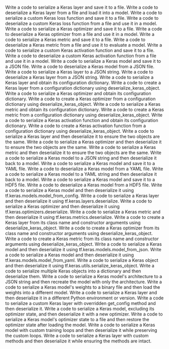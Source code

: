 Write a code to serialize a Keras layer and save it to a file.
Write a code to deserialize a Keras layer from a file and load it into a model.
Write a code to serialize a custom Keras loss function and save it to a file.
Write a code to deserialize a custom Keras loss function from a file and use it in a model.
Write a code to serialize a Keras optimizer and save it to a file.
Write a code to deserialize a Keras optimizer from a file and use it in a model.
Write a code to serialize a Keras metric and save it to a file.
Write a code to deserialize a Keras metric from a file and use it to evaluate a model.
Write a code to serialize a custom Keras activation function and save it to a file.
Write a code to deserialize a custom Keras activation function from a file and use it in a model.
Write a code to serialize a Keras model and save it to a JSON file.
Write a code to deserialize a Keras model from a JSON file.
Write a code to serialize a Keras layer to a JSON string.
Write a code to deserialize a Keras layer from a JSON string.
Write a code to serialize a Keras layer and obtain its configuration dictionary.
Write a code to create a Keras layer from a configuration dictionary using deserialize_keras_object.
Write a code to serialize a Keras optimizer and obtain its configuration dictionary.
Write a code to create a Keras optimizer from a configuration dictionary using deserialize_keras_object.
Write a code to serialize a Keras metric and obtain its configuration dictionary.
Write a code to create a Keras metric from a configuration dictionary using deserialize_keras_object.
Write a code to serialize a Keras activation function and obtain its configuration dictionary.
Write a code to create a Keras activation function from a configuration dictionary using deserialize_keras_object.
Write a code to serialize a Keras layer and then deserialize it to ensure the two objects are the same.
Write a code to serialize a Keras optimizer and then deserialize it to ensure the two objects are the same.
Write a code to serialize a Keras metric and then deserialize it to ensure the two objects are the same.
Write a code to serialize a Keras model to a JSON string and then deserialize it back to a model.
Write a code to serialize a Keras model and save it to a YAML file.
Write a code to deserialize a Keras model from a YAML file.
Write a code to serialize a Keras model to a YAML string and then deserialize it back to a model.
Write a code to serialize a Keras model and save it to a HDF5 file.
Write a code to deserialize a Keras model from a HDF5 file.
Write a code to serialize a Keras model and then deserialize it using tf.keras.models.model_from_config.
Write a code to serialize a Keras layer and then deserialize it using tf.keras.layers.deserialize.
Write a code to serialize a Keras optimizer and then deserialize it using tf.keras.optimizers.deserialize.
Write a code to serialize a Keras metric and then deserialize it using tf.keras.metrics.deserialize.
Write a code to create a Keras layer from its class name and constructor arguments using deserialize_keras_object.
Write a code to create a Keras optimizer from its class name and constructor arguments using deserialize_keras_object.
Write a code to create a Keras metric from its class name and constructor arguments using deserialize_keras_object.
Write a code to serialize a Keras model and then deserialize it using tf.keras.models.model_from_json.
Write a code to serialize a Keras model and then deserialize it using tf.keras.models.model_from_yaml.
Write a code to serialize a Keras object and then deserialize it using tf.keras.utils.serialize_keras_object.
Write a code to serialize multiple Keras objects into a dictionary and then deserialize them.
Write a code to serialize a Keras model's architecture to a JSON string and then recreate the model with only the architecture.
Write a code to serialize a Keras model's weights to a binary file and then load the weights into a different model.
Write a code to serialize a Keras layer and then deserialize it in a different Python environment or version.
Write a code to serialize a custom Keras layer with overridden get_config method and then deserialize it.
Write a code to serialize a Keras model, excluding its optimizer state, and then deserialize it with a new optimizer.
Write a code to serialize a Keras model's optimizer state to a file and then restore the optimizer state after loading the model.
Write a code to serialize a Keras model with custom training loops and then deserialize it while preserving the custom loops.
Write a code to serialize a Keras layer with custom methods and then deserialize it while ensuring the methods are intact.